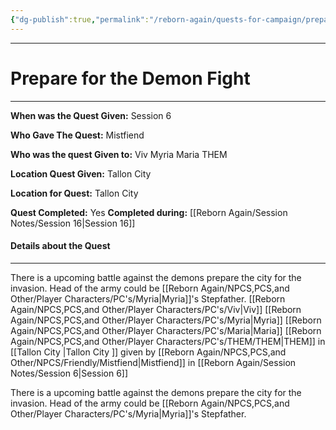 ```yaml
---
{"dg-publish":true,"permalink":"/reborn-again/quests-for-campaign/prepare-for-the-demon-fight/"}
---
```




---

# Prepare for the Demon Fight 
---

**When was the Quest Given:** Session 6

**Who Gave The Quest:** Mistfiend

**Who was the quest Given to:** Viv Myria Maria THEM

**Location Quest Given:** Tallon City 

**Location for Quest:** Tallon City 

**Quest Completed:** Yes
  **Completed during:** [[Reborn Again/Session Notes/Session 16\|Session 16]]

#### Details about the Quest
---


There is a upcoming battle against the demons prepare the city for the invasion. Head of the army could be [[Reborn Again/NPCS,PCS,and Other/Player Characters/PC's/Myria\|Myria]]'s Stepfather.  [[Reborn Again/NPCS,PCS,and Other/Player Characters/PC's/Viv\|Viv]] [[Reborn Again/NPCS,PCS,and Other/Player Characters/PC's/Myria\|Myria]] [[Reborn Again/NPCS,PCS,and Other/Player Characters/PC's/Maria\|Maria]] [[Reborn Again/NPCS,PCS,and Other/Player Characters/PC's/THEM/THEM\|THEM]] in [[Tallon City \|Tallon City ]] given by [[Reborn Again/NPCS,PCS,and Other/NPCS/Friendly/Mistfiend\|Mistfiend]] in [[Reborn Again/Session Notes/Session 6\|Session 6]]

There is a upcoming battle against the demons prepare the city for the invasion. Head of the army could be [[Reborn Again/NPCS,PCS,and Other/Player Characters/PC's/Myria\|Myria]]'s Stepfather.